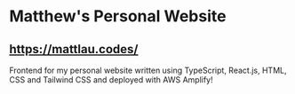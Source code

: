# Matthew's Personal Website
## https://mattlau.codes/
Frontend for my personal website written using TypeScript, React.js, HTML, CSS and Tailwind CSS and deployed with AWS Amplify!
